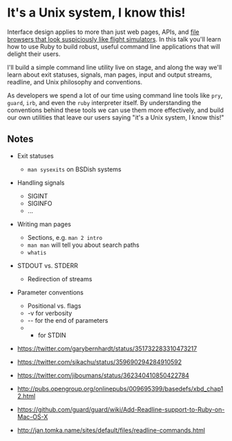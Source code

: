 # It's a Unix system, I know this!

Interface design applies to more than just web pages, APIs, and [file browsers
that look suspiciously like flight simulators][JurassicPark]. In this talk
you'll learn how to use Ruby to build robust, useful command line applications
that will delight their users.

I'll build a simple command line utility live on stage, and along the way we'll
learn about exit statuses, signals, man pages, input and output streams,
readline, and Unix philosophy and conventions.

As developers we spend a lot of our time using command line tools like `pry`,
`guard`, `irb`, and even the `ruby` interpreter itself. By understanding the
conventions behind these tools we can use them more effectively, and build our
own utilities that leave our users saying "it's a Unix system, I know this!"

## Notes

* Exit statuses
    * `man sysexits` on BSDish systems
* Handling signals
    * SIGINT
    * SIGINFO
    * ...
* Writing man pages
    * Sections, e.g. `man 2 intro`
    * `man man` will tell you about search paths
    * `whatis`
* STDOUT vs. STDERR
    * Redirection of streams
* Parameter conventions
    * Positional vs. flags
    * -v for verbosity
    * -- for the end of parameters
    * - for STDIN

* <https://twitter.com/garybernhardt/status/351732283310473217>
* <https://twitter.com/sikachu/status/359690294284910592>
* <https://twitter.com/jiboumans/status/362340410850422784>
* <http://pubs.opengroup.org/onlinepubs/009695399/basedefs/xbd_chap12.html>
* <https://github.com/guard/guard/wiki/Add-Readline-support-to-Ruby-on-Mac-OS-X>
* <http://jan.tomka.name/sites/default/files/readline-commands.html>

[JurassicPark]: http://www.youtube.com/watch?v=dFUlAQZB9Ng

